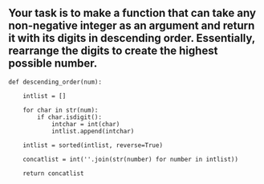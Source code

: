 ## Your task is to make a function that can take any non-negative integer as an argument and return it with its digits in descending order. Essentially, rearrange the digits to create the highest possible number.
```
def descending_order(num):

    intlist = []

    for char in str(num):
        if char.isdigit():
            intchar = int(char)
            intlist.append(intchar)

    intlist = sorted(intlist, reverse=True)

    concatlist = int(''.join(str(number) for number in intlist))
    
    return concatlist
```
